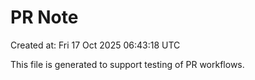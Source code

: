 # PR Note

Created at: Fri 17 Oct 2025 06:43:18 UTC

This file is generated to support testing of PR workflows.
